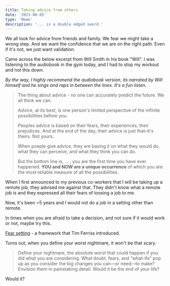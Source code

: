 ```yaml
---
title: Taking advice from others
date: '2023-08-05'
type: 'Memo'
description: '... is a double edged sword.'
---
```


We all look for advice from friends and family. We fear we might take a wrong step. And we want the confidence that we are on the right path. Even if it's not, we just want validation.

Came across the below excerpt from Will Smith in his book "Will". I was listening to the audiobook in the gym today, and I had to stop my workout and not this down.

*By the way, I highly recommend the audiobook version, its narrated by Will himself and he sings and raps in between the lines. It's a fun listen.*

> The thing about advice - no one can accurately predict the future. We all think we can. 
> 
> Advice, at its best, is one person's limited perspective of the infinite possibilities before you.
> 
> Peoples advice is based on their fears, their experiences, their prejudices. And at the end of the day, their advice is just that–it's theirs. Not yours.
> 
> When poeple give advice, they are basing it on what they would do, what they can perceive, and what they think you can do.
> 
> But the bottom line is, ... , you are the first time you have ever happened. **YOU and NOW are a unique occurrence** of which you are the most reliable measure of all the possibilities.

When I first announced to my previous co-workers that I will be taking up a remote job, they advised me against that. They didn't know what a remote job is and they expressed all their fears of loosing a job to me.

Now, it's been ~5 years and I would not do a job in a setting other than remote.

In times when you are afraid to take a decision, and not sure if it would work or not, maybe try this.

[Fear setting](https://tim.blog/2017/05/15/fear-setting/) - a framework that Tim Ferriss introduced.

Turns out, when you define your worst nightmare, it won't be that scary.

> Define your nightmare, the absolute worst that could happen if you did what you are considering. What doubt, fears, and “what-ifs” pop up as you consider the big changes you can—or need—to make? Envision them in painstaking detail. Would it be the end of your life?

Would it?